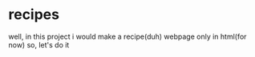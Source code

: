 # recipes

well, in this project i would make a recipe(duh) webpage only in html(for now)
so, let's do it
